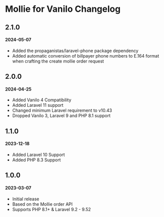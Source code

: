 # Mollie for Vanilo Changelog

## 2.1.0
#### 2024-05-07

- Added the propaganistas/laravel-phone package dependency
- Added automatic conversion of billpayer phone numbers to E.164 format when crafting the create mollie order request

## 2.0.0
#### 2024-04-25

- Added Vanilo 4 Compatibility
- Added Laravel 11 support
- Changed minimum Laravel requirement to v10.43
- Dropped Vanilo 3, Laravel 9 and PHP 8.1 support

## 1.1.0
#### 2023-12-18

- Added Laravel 10 Support
- Added PHP 8.3 Support

## 1.0.0
#### 2023-03-07

- Initial release
- Based on the Mollie order API
- Supports PHP 8.1+ & Laravel 9.2 - 9.52

